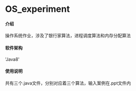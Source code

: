 # OS_experiment

#### 介绍
操作系统作业，涉及了银行家算法，进程调度算法和内存分配算法

#### 软件架构
'Java8'



#### 使用说明

共有三个.java文件，分别对应着三个算法，输入案例在.ppt文件内

